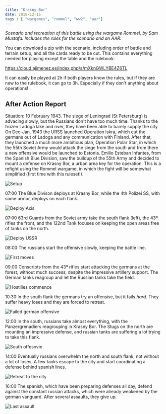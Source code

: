 ```yaml
---
title: "Krasny Bor"
date: 2018-12-15
tags : [ "wargames", "rommel", "ww2", "aar"]
---
```


*Scenario and recreation of this battle using the wargame Rommel, by Sam Mustafa. Includes the rules for the scenario and an AAR.*

<!--more--> 

You can download a zip with the scenario, including order of battle and terrain setup, and all the cards ready to be cut. This contains everything needed for playing except the table and the rulebook:

https://cloud.ajimenez.es/index.php/s/mXknGWLYBE4Z6TL

It can easily be played at 2h if both players know the rules, but if they are new to the rulebook, it can go to 3h. Especially if they don't anything about operations!

After Action Report
--------------------

Situation: 10 February 1943. The siege of Leningrad (St Petersburg) is advacing slowly, but the Russians don't have too much time. Thanks to the frozen Ladoga lake and river, they have been able to barely supply the city. On Dec-Jan. 1943 the URSS launched Operation Iskra, which cut the germans out of Ladoga and any communication with Finland. After that, they launched a much more ambitious plan, Operation Polar Star, in which the 55th Soviet Army would attack the siege from the south and from there a new offensive would be launched to Estonia. Emilio Esteban Infantes, from the Spanish Blue Division, saw the buildup of the 55th Army and decided to mount a defense on Krasny Bor, a urban area key for the operation. This is a refight using the Rommel wargame, in which the fight will be somewhat simplified (first time with this ruleset!).

![Setup](https://cloud.ajimenez.es/index.php/s/rfKnfMWT2cqdzcn/preview)

07:00 The Blue Divison deploys at Krasny Bor, while the 4th Polizei SS, with some armor, deploys on each flank.

![Deploy Axis](https://cloud.ajimenez.es/index.php/s/L4DLQB4enXnjd9j/preview)

07:00 63rd Guards from the Soviet army take the south flank (left), the 43º rifles the front, and the 122nd Tank focuses on keeping the open areas free of tanks on the north.

![Deploy USSR](https://cloud.ajimenez.es/index.php/s/fWMkKqHQNcL8gxE/preview)

08:00 The russians start the offensive slowly, keeping the battle line.

![First moves](https://cloud.ajimenez.es/index.php/s/PTYm4boqNQHqA3R/preview)

09:00 Conscripts from the 43º rifles start attacking the germans at the forest, without much success, despite the impressive artillery support. The German tanks reagroup and let the Russian tanks take the field.

![Hostilies commence](https://cloud.ajimenez.es/index.php/s/CcAawefwY523mnD/preview)

10:30 In the south flank the germans try an offensive, but it fails *hard*. They suffer heavy loses and they are forced to retreat.

![Failed german offensive](https://cloud.ajimenez.es/index.php/s/Mq6S3mHGLoWiQCc/preview)

12:00 In the south, russians take almost everything, with the Panzergrenadiers reagrouping in Krasny Bor. The Stugs on the north are mounting an impressive defense, and russian tanks are suffering a lot trying to take this flank.

![South offesnvie](https://cloud.ajimenez.es/index.php/s/6JMni6gbenc6owB/preview)

14:00 Eventually russians overwhelm the north and south flank, not without a lot of loses. A few tanks escape to the city and start coordinating a defense behind spanish lines.

![Retreat to the city](https://cloud.ajimenez.es/index.php/s/FRyrzFjdCw6dA5Q/preview)

16:00 The spanish, which have been preparing defenses all day, defend against the constant russian attacks, which were already weakened by the german vanguard. After several assaults, they give up.

![Last assault](https://cloud.ajimenez.es/index.php/s/NGFzE3LtA3Tcc6E/preview)